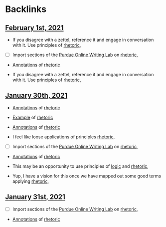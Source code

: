
# Backlinks
## [February 1st, 2021](<February 1st, 2021.md>)
- If you disagree with a zettel, reference it and engage in conversation with it. Use principles of [rhetoric](<rhetoric.md>),

- [ ] Import sections of the [Purdue Online Writing Lab](<Purdue Online Writing Lab.md>) on [rhetoric](<rhetoric.md>),

- [Annotations](<Annotations.md>) of [rhetoric](<rhetoric.md>)

- If you disagree with a zettel, reference it and engage in conversation with it. Use principles of [rhetoric](<rhetoric.md>),

## [January 30th, 2021](<January 30th, 2021.md>)
- [Annotations](<Annotations.md>) of [rhetoric](<rhetoric.md>)

- [Example](<Example.md>) of [rhetoric](<rhetoric.md>)

- [Annotations](<Annotations.md>) of [rhetoric](<rhetoric.md>)

- I feel like loose applications of principles [rhetoric](<rhetoric.md>),

- [ ] Import sections of the [Purdue Online Writing Lab](<Purdue Online Writing Lab.md>) on [rhetoric](<rhetoric.md>),

- [Annotations](<Annotations.md>) of [rhetoric](<rhetoric.md>)

- This may be an opportunity to use principles of [logic](<logic.md>) and [rhetoric](<rhetoric.md>),

- Yup, I have a vision for this once we have mapped out some good terms applying [rhetoric](<rhetoric.md>),

## [January 31st, 2021](<January 31st, 2021.md>)
- [ ] Import sections of the [Purdue Online Writing Lab](<Purdue Online Writing Lab.md>) on [rhetoric](<rhetoric.md>),

- [Annotations](<Annotations.md>) of [rhetoric](<rhetoric.md>)

